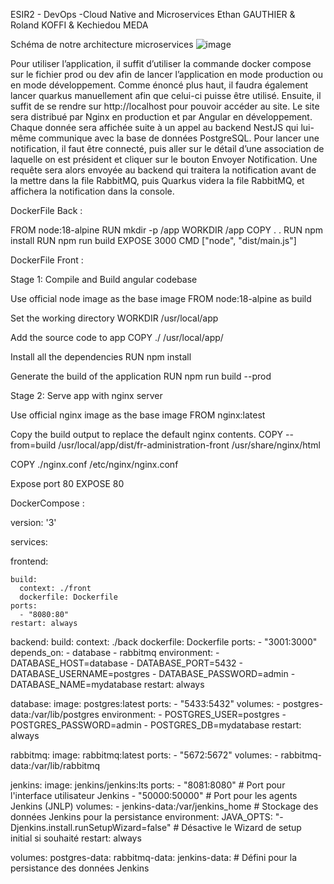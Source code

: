 ESIR2 - DevOps -Cloud Native and Microservices
Ethan GAUTHIER & Roland KOFFI & Kechiedou MEDA

Schéma de notre architecture microservices
![image](https://github.com/degrize/pullRequestDevopsCloudNative/assets/133746978/e3bc9aed-8a45-4e4a-a3c9-31129886464f)


Pour utiliser l’application, il suffit d’utiliser la commande docker compose
sur le fichier prod ou dev afin de lancer l’application en mode production ou en
mode développement.
Comme énoncé plus haut, il faudra également lancer quarkus
manuellement afin que celui-ci puisse être utilisé.
Ensuite, il suffit de se rendre sur http://localhost pour pouvoir accéder au
site. Le site sera distribué par Nginx en production et par Angular en
développement.
Chaque donnée sera affichée suite à un appel au backend NestJS qui
lui-même communique avec la base de données PostgreSQL.
Pour lancer une notification, il faut être connecté, puis aller sur le détail
d’une association de laquelle on est président et cliquer sur le bouton Envoyer
Notification. Une requête sera alors envoyée au backend qui traitera la notification
avant de la mettre dans la file RabbitMQ, puis Quarkus videra la file RabbitMQ, et
affichera la notification dans la console.

DockerFile Back :

FROM node:18-alpine
RUN mkdir -p /app
WORKDIR /app
COPY . .
RUN npm install
RUN npm run build
EXPOSE 3000
CMD ["node", "dist/main.js"]




DockerFile Front : 

Stage 1: Compile and Build angular codebase

 Use official node image as the base image
FROM node:18-alpine as build

 Set the working directory
WORKDIR /usr/local/app

 Add the source code to app
COPY ./ /usr/local/app/

 Install all the dependencies
RUN npm install

 Generate the build of the application
RUN npm run build --prod


 Stage 2: Serve app with nginx server

 Use official nginx image as the base image
FROM nginx:latest

 Copy the build output to replace the default nginx contents.
COPY --from=build /usr/local/app/dist/fr-administration-front /usr/share/nginx/html

COPY ./nginx.conf /etc/nginx/nginx.conf

 Expose port 80
EXPOSE 80



DockerCompose :

version: '3'

services:

  frontend:

    build:
      context: ./front
      dockerfile: Dockerfile
    ports:
      - "8080:80"
    restart: always

  backend:
    build:
      context: ./back
      dockerfile: Dockerfile
    ports:
      - "3001:3000"
    depends_on:
      - database
      - rabbitmq
    environment:
      - DATABASE_HOST=database
      - DATABASE_PORT=5432
      - DATABASE_USERNAME=postgres
      - DATABASE_PASSWORD=admin
      - DATABASE_NAME=mydatabase
    restart: always
    
  database:
    image: postgres:latest
    ports:
      - "5433:5432"
    volumes:
      - postgres-data:/var/lib/postgres
    environment:
      - POSTGRES_USER=postgres
      - POSTGRES_PASSWORD=admin
      - POSTGRES_DB=mydatabase
    restart: always

  rabbitmq:
    image: rabbitmq:latest
    ports:
      - "5672:5672"
    volumes:
      - rabbitmq-data:/var/lib/rabbitmq

  jenkins:
    image: jenkins/jenkins:lts
    ports:
      - "8081:8080"  # Port pour l'interface utilisateur Jenkins
      - "50000:50000"  # Port pour les agents Jenkins (JNLP)
    volumes:
      - jenkins-data:/var/jenkins_home  # Stockage des données Jenkins pour la persistance
    environment:
      JAVA_OPTS: "-Djenkins.install.runSetupWizard=false"  # Désactive le Wizard de setup initial si souhaité
    restart: always

volumes:
  postgres-data:
  rabbitmq-data:
  jenkins-data:  # Défini pour la persistance des données Jenkins
